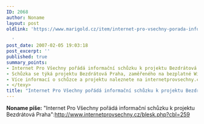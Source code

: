 ```yaml
---
ID: 2068
author: Noname
layout: post
oldlink: 'https://www.marigold.cz/item/internet-pro-vsechny-porada-informacni-schuzku-k-projektu-bezdratova-praha

  '
post_date: 2007-02-05 19:03:18
post_excerpt: ''
published: true
summary_points:
- Internet Pro Všechny pořádá informační schůzku k projektu Bezdrátová Praha.
- Schůzka se týká projektu Bezdrátová Praha, zaměřeného na bezplatné Wi-Fi.
- Více informací o schůzce a projektu naleznete na internetprovsechny.cz.
- </texy>
title: "Internet Pro Všechny pořádá informační schůzku k projektu Bezdrátová Praha"
---
```


<texy><strong>Noname píše:</strong> "Internet Pro Všechny pořádá informační schůzku k projektu Bezdrátová Praha":http://www.internetprovsechny.cz/blesk.php?cbl=259